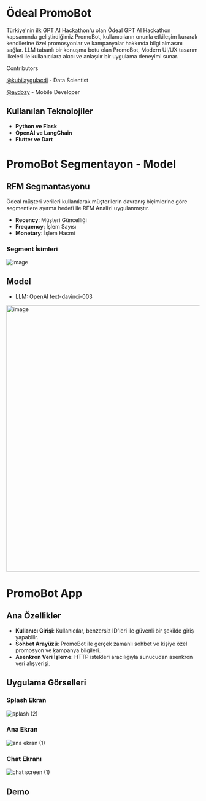 # Ödeal PromoBot
Türkiye'nin ilk GPT AI Hackathon'u olan Ödeal GPT AI Hackathon kapsamında geliştirdiğimiz PromoBot, kullanıcıların onunla etkileşim kurarak kendilerine özel promosyonlar ve kampanyalar hakkında bilgi almasını sağlar. LLM tabanlı bir konuşma botu olan PromoBot, Modern UI/UX tasarım ilkeleri ile kullanıcılara akıcı ve anlaşılır bir uygulama deneyimi sunar.

Contributors

[@kubilaygulacdi](https://github.com/kubilaygulacdi) - Data Scientist

[@aydozy](https://github.com/aydozy) - Mobile Developer

## Kullanılan Teknolojiler
- **Python ve Flask**
- **OpenAI ve LangChain**
- **Flutter ve Dart**

# PromoBot Segmentayon - Model

## RFM Segmantasyonu 
Ödeal müşteri verileri kullanılarak müşterilerin davranış biçimlerine göre segmentlere ayırma hedefi ile RFM Analizi uygulanmıştır.
- **Recency**: Müşteri Güncelliği
- **Frequency**: İşlem Sayısı
- **Monetary**: İşlem Hacmi

### Segment İsimleri  
![image](https://github.com/aydozy/Hackathon-OdealPromoBot/assets/104395137/2e13bebe-e33f-4a8b-ba18-e64600ef2b3f)

## Model 
- LLM: OpenAI  text-davinci-003
  
<img width="694" alt="image" src="https://github.com/aydozy/Hackathon-OdealPromoBot/assets/104395137/161a7032-2f9d-4bc1-a42e-fe03ac81010f">

# PromoBot App
## Ana Özellikler
- **Kullanıcı Girişi**: Kullanıcılar, benzersiz ID'leri ile güvenli bir şekilde giriş yapabilir.
- **Sohbet Arayüzü**: PromoBot ile gerçek zamanlı sohbet ve kişiye özel promosyon ve kampanya bilgileri.
- **Asenkron Veri İşleme**: HTTP istekleri aracılığıyla sunucudan asenkron veri alışverişi.

## Uygulama Görselleri 

### Splash Ekran

![splash (2)](https://github.com/aydozy/Hackathon-OdealPromoBot/assets/104395137/541bda77-f13c-4223-9c0c-29f2322936dd)

### Ana Ekran 

![ana ekran (1)](https://github.com/aydozy/Hackathon-OdealPromoBot/assets/104395137/bb2db8cd-a8fe-4f66-8822-e6471e5e9495)

### Chat Ekranı

![chat screen (1)](https://github.com/aydozy/Hackathon-OdealPromoBot/assets/104395137/f2a394b4-dadb-4280-ba9b-8f0c2bb88742)

## Demo

[](https://github.com/aydozy/Hackathon-OdealPromoBot/assets/104395137/4a63ee1e-91e0-4b46-a3fc-5905b45b89dc)





